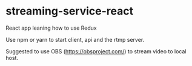 # streaming-service-react
React app leaning how to use Redux

Use npm or yarn to start client, api and the rtmp server.

Suggested to use OBS (https://obsproject.com/) to stream video to local host.
